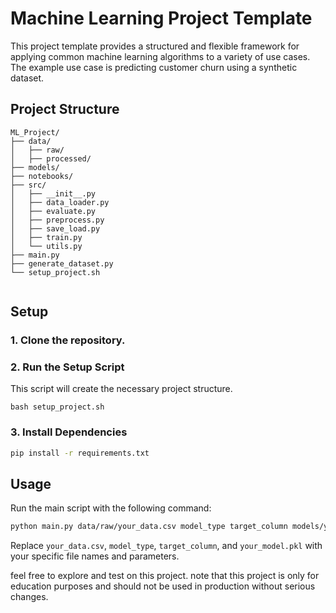 # Machine Learning Project Template

This project template provides a structured and flexible framework for applying common machine learning algorithms to a variety of use cases. The example use case is predicting customer churn using a synthetic dataset.
## Project Structure

```
ML_Project/
├── data/
│   ├── raw/
│   ├── processed/
├── models/
├── notebooks/
├── src/
│   ├── __init__.py
│   ├── data_loader.py
│   ├── evaluate.py
│   ├── preprocess.py
│   ├── save_load.py
│   ├── train.py
│   └── utils.py
├── main.py
├── generate_dataset.py
└── setup_project.sh
    
```
## Setup

### 1. Clone the repository.

### 2.  Run the Setup Script
This script will create the necessary project structure.
```
bash setup_project.sh
```
### 3. Install Dependencies

```sh
pip install -r requirements.txt
```

## Usage

Run the main script with the following command:

```sh
python main.py data/raw/your_data.csv model_type target_column models/your_model.pkl
```

Replace `your_data.csv`, `model_type`, `target_column`, and `your_model.pkl` with your specific file names and parameters.

feel free to explore and test on this project.
note that this project is only for education purposes and should not be used in production without serious changes.
